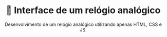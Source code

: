 <h1 align="center">
    <a>🔗 Interface de um relógio analógico </a>
</h1>

<p align="center">Desenvolvimento de um relógio analógico utilizando apenas HTML, CSS e JS.</p>